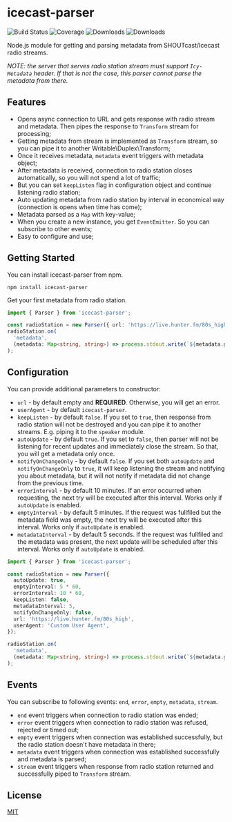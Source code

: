 # icecast-parser

![Build Status](https://img.shields.io/travis/ghaiklor/icecast-parser.svg)
![Coverage](https://img.shields.io/coveralls/ghaiklor/icecast-parser.svg)
![Downloads](https://img.shields.io/npm/dm/icecast-parser.svg)
![Downloads](https://img.shields.io/npm/dt/icecast-parser.svg)

Node.js module for getting and parsing metadata from SHOUTcast/Icecast radio streams.

*NOTE: the server that serves radio station stream must support `Icy-Metadata` header. If that is not the case, this parser cannot parse the metadata from there.*

## Features

- Opens async connection to URL and gets response with radio stream and metadata. Then pipes the response to `Transform` stream for processing;
- Getting metadata from stream is implemented as `Transform` stream, so you can pipe it to another Writable\Duplex\Transform;
- Once it receives metadata, `metadata` event triggers with metadata object;
- After metadata is received, connection to radio station closes automatically, so you will not spend a lot of traffic;
- But you can set `keepListen` flag in configuration object and continue listening radio station;
- Auto updating metadata from radio station by interval in economical way (connection is opens when time has come);
- Metadata parsed as a `Map` with key-value;
- When you create a new instance, you get `EventEmitter`. So you can subscribe to other events;
- Easy to configure and use;

## Getting Started

You can install icecast-parser from npm.

```shell
npm install icecast-parser
```

Get your first metadata from radio station.

```typescript
import { Parser } from 'icecast-parser';

const radioStation = new Parser({ url: 'https://live.hunter.fm/80s_high' });
radioStation.on(
  'metadata',
  (metadata: Map<string, string>) => process.stdout.write(`${metadata.get('StreamTitle') ?? 'unknown'}\n`),
);
```

## Configuration

You can provide additional parameters to constructor:

- `url` - by default empty and **REQUIRED**. Otherwise, you will get an error.
- `userAgent` - by default `icecast-parser`.
- `keepListen` - by default `false`. If you set to `true`, then response from radio station will not be destroyed and you can pipe it to another streams. E.g. piping it to the `speaker` module.
- `autoUpdate` - by default `true`. If you set to `false`, then parser will not be listening for recent updates and immediately close the stream. So that, you will get a metadata only once.
- `notifyOnChangeOnly` - by default `false`. If you set both `autoUpdate` and `notifyOnChangeOnly` to `true`, it will keep listening the stream and notifying you about metadata, but it will not notify if metadata did not change from the previous time.
- `errorInterval` - by default 10 minutes. If an error occurred when requesting, the next try will be executed after this interval. Works only if `autoUpdate` is enabled.
- `emptyInterval` - by default 5 minutes. If the request was fullfiled but the metadata field was empty, the next try will be executed after this interval. Works only if `autoUpdate` is enabled.
- `metadataInterval` - by default 5 seconds. If the request was fullfiled and the metadata was present, the next update will be scheduled after this interval. Works only if `autoUpdate` is enabled.

```typescript
import { Parser } from 'icecast-parser';

const radioStation = new Parser({
  autoUpdate: true,
  emptyInterval: 5 * 60,
  errorInterval: 10 * 60,
  keepListen: false,
  metadataInterval: 5,
  notifyOnChangeOnly: false,
  url: 'https://live.hunter.fm/80s_high',
  userAgent: 'Custom User Agent',
});

radioStation.on(
  'metadata',
  (metadata: Map<string, string>) => process.stdout.write(`${metadata.get('StreamTitle') ?? 'unknown'}\n`),
);
```

## Events

You can subscribe to following events: `end`, `error`, `empty`, `metadata`, `stream`.

- `end` event triggers when connection to radio station was ended;
- `error` event triggers when connection to radio station was refused, rejected or timed out;
- `empty` event triggers when connection was established successfully, but the radio station doesn't have metadata in there;
- `metadata` event triggers when connection was established successfully and metadata is parsed;
- `stream` event triggers when response from radio station returned and successfully piped to `Transform` stream.

## License

[MIT](./LICENSE)
